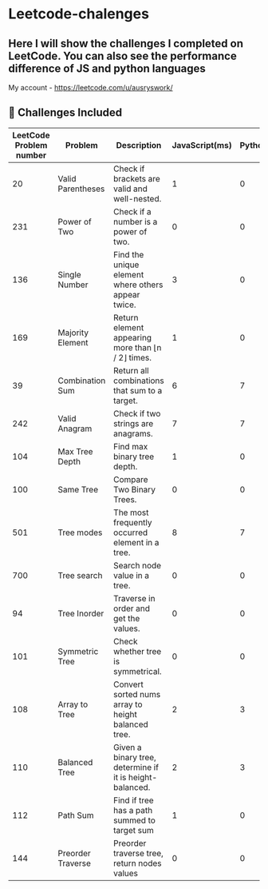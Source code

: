 # Leetcode-chalenges

## Here I will show the challenges I completed on LeetCode. You can also see the performance difference of JS and python languages

My account - https://leetcode.com/u/ausryswork/

## 🚀 Challenges Included

| LeetCode Problem number   | Problem           | Description                                        | JavaScript(ms) | Python(ms) |
| --- | ----------------- | -------------------------------------------------- | -------------- | ---------- |
| 20   | Valid Parentheses | Check if brackets are valid and well-nested.       |       1         |  0          |
| 231   | Power of Two      | Check if a number is a power of two.               |     0           |    0        |
| 136   | Single Number     | Find the unique element where others appear twice. |      3          |      0      |
| 169   | Majority Element  | Return element appearing more than ⌊n / 2⌋ times.  |        1        |     0       |
| 39   | Combination Sum   | Return all combinations that sum to a target.      |         6       |     7       |
| 242   | Valid Anagram     | Check if two strings are anagrams.                 |        7        |      7      |
| 104 | Max Tree Depth    | Find max binary tree depth.                        | 1              | 0          |
| 100 | Same Tree         | Compare Two Binary Trees.                           | 0              | 0          |
| 501 | Tree modes        | The most frequently occurred element in a tree.     | 8              | 7          |
| 700 | Tree search       | Search node value in a tree.                        | 0              | 0          |
| 94  | Tree Inorder      | Traverse in order and get the values.               | 0              | 0          |
| 101 | Symmetric Tree    | Check whether tree is symmetrical.                  | 0              | 0          |
| 108 | Array to Tree    | Convert sorted nums array to height balanced tree.                 | 2              | 3          |
| 110 | Balanced Tree   | Given a binary tree, determine if it is height-balanced. | 2              | 3          |
| 112 | Path Sum   | Find if tree has a path summed to target sum | 1              | 0          |
| 144 | Preorder Traverse   | Preorder traverse tree, return nodes values | 0              | 0          |
